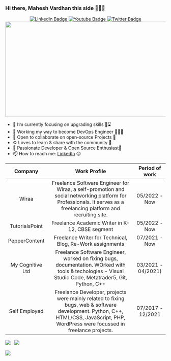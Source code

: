 ### Hi there, Mahesh Vardhan this side 👨🏻‍💻 

<div id="badges" align="center">
  <a href="https://linkedin.com/in/maheshvardhanmadduri">
    <img src="https://img.shields.io/badge/LinkedIn-blue?style=for-the-badge&logo=linkedin&logoColor=white" alt="LinkedIn Badge"/>
  </a>
  <a href="https://www.youtube.com/channel/UCaXuWTtz9X43bG_DGxHL4Iw">
    <img src="https://img.shields.io/badge/YouTube-red?style=for-the-badge&logo=youtube&logoColor=white" alt="Youtube Badge"/>
  </a>
  <a href="https://twitter.com/MaheshVardhan9">
    <img src="https://img.shields.io/badge/Twitter-blue?style=for-the-badge&logo=twitter&logoColor=white" alt="Twitter Badge"/>
  </a>
  </div>

<div align="center">
  <img src="https://media.giphy.com/media/dWesBcTLavkZuG35MI/giphy.gif" width="600" height="300"/>
</div>


- 🔭 I’m currently focusing on upgrading skills 👨⌛️
- 🌱 Working my way to become DevOps Engineer 👨🏻‍💻
- 👯 Open to collaborate on open-source Projects 🤗
- ⚙️ Loves to learn & share with the community 🐬
- 🤗 Passionate Developer & Open Source Enthusiast🐥
- 📫 How to reach me: <a href="https://www.linkedin.com/in/maheshvardhanmadduri/">LinkedIn</a> 😍


| Company | Work Profile | Period of work
|:---------:|:----------------------------------:|:--------------------:|
| Wiraa | Freelance Software Engineer for Wiraa, a self-promotion and social networking platform for Professionals. It serves as a freelancing platform and recruiting site. | 05/2022 - Now | 
| TutorialsPoint| Freelance Academic Writer in K-12, CBSE segment | 05/2022 - Now |
| PepperContent | Freelance Writer for Technical, Blog, Re-Work assignments | 07/2021 - Now |
| My Cognitive Ltd |  Freelance Software Engineer, worked on fixing bugs, documentation. WOrked with tools & techologies - Visual Studio Code, Metatrader5, Git, Python, C++ | 03/2021 - 04/2021) |
| Self Employed | Freelance Developer, projects were mainly related to fixing bugs, web & software development. Python, C++, HTML/CSS, JavaScript, PHP, WordPress were focussed in freelance projects. | 07/2017 - 12/2021|

![](https://github-readme-streak-stats.herokuapp.com/?user=maheshvardhanmadduri&theme=radical&hide_border=false) &nbsp;  ![](https://github-readme-stats.vercel.app/api/top-langs/?username=maheshvardhanmadduri&theme=radical&hide_border=false&include_all_commits=false&count_private=false&layout=compact)


[![](https://visitcount.itsvg.in/api?id=maheshvardhanmadduri&icon=0&color=0)](https://visitcount.itsvg.in)
